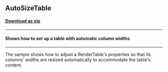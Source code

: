 ## AutoSizeTable
#### [Download as zip](https://grapecity.github.io/DownGit/#/home?url=https://github.com/GrapeCity/ComponentOne-WinForms-Samples/tree/master/NetFramework\PrintDocument\CS\AutoSizeTable)
____
#### Shows how to set up a table with automatic column widths
____
The sample shows how to adjust a RenderTable's properties so that its columns' widths are resized automatically to accommodate the table's content.
